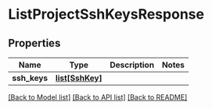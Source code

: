 # ListProjectSshKeysResponse

## Properties
Name | Type | Description | Notes
------------ | ------------- | ------------- | -------------
**ssh_keys** | [**list[SshKey]**](SshKey.md) |  | 

[[Back to Model list]](../README.md#documentation-for-models) [[Back to API list]](../README.md#documentation-for-api-endpoints) [[Back to README]](../README.md)


